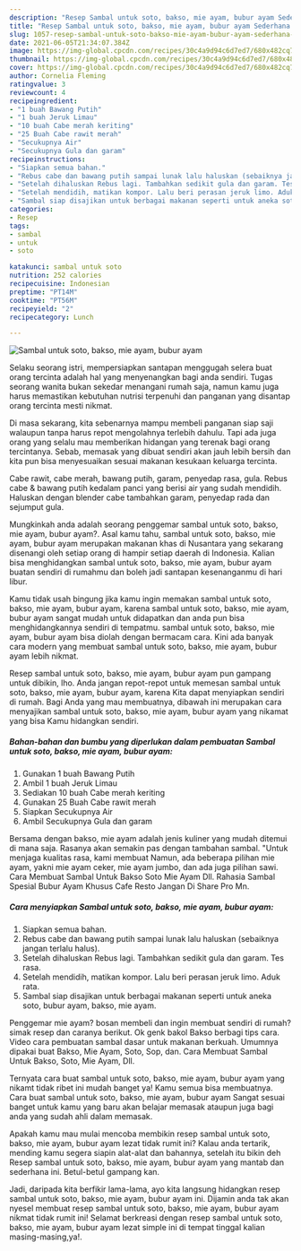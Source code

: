 ```yaml
---
description: "Resep Sambal untuk soto, bakso, mie ayam, bubur ayam Sederhana Untuk Jualan"
title: "Resep Sambal untuk soto, bakso, mie ayam, bubur ayam Sederhana Untuk Jualan"
slug: 1057-resep-sambal-untuk-soto-bakso-mie-ayam-bubur-ayam-sederhana-untuk-jualan
date: 2021-06-05T21:34:07.384Z
image: https://img-global.cpcdn.com/recipes/30c4a9d94c6d7ed7/680x482cq70/sambal-untuk-soto-bakso-mie-ayam-bubur-ayam-foto-resep-utama.jpg
thumbnail: https://img-global.cpcdn.com/recipes/30c4a9d94c6d7ed7/680x482cq70/sambal-untuk-soto-bakso-mie-ayam-bubur-ayam-foto-resep-utama.jpg
cover: https://img-global.cpcdn.com/recipes/30c4a9d94c6d7ed7/680x482cq70/sambal-untuk-soto-bakso-mie-ayam-bubur-ayam-foto-resep-utama.jpg
author: Cornelia Fleming
ratingvalue: 3
reviewcount: 4
recipeingredient:
- "1 buah Bawang Putih"
- "1 buah Jeruk Limau"
- "10 buah Cabe merah keriting"
- "25 Buah Cabe rawit merah"
- "Secukupnya Air"
- "Secukupnya Gula dan garam"
recipeinstructions:
- "Siapkan semua bahan."
- "Rebus cabe dan bawang putih sampai lunak lalu haluskan (sebaiknya jangan terlalu halus)."
- "Setelah dihaluskan Rebus lagi. Tambahkan sedikit gula dan garam. Tes rasa."
- "Setelah mendidih, matikan kompor. Lalu beri perasan jeruk limo. Aduk rata."
- "Sambal siap disajikan untuk berbagai makanan seperti untuk aneka soto, bubur ayam, bakso, mie ayam."
categories:
- Resep
tags:
- sambal
- untuk
- soto

katakunci: sambal untuk soto 
nutrition: 252 calories
recipecuisine: Indonesian
preptime: "PT14M"
cooktime: "PT56M"
recipeyield: "2"
recipecategory: Lunch

---
```



![Sambal untuk soto, bakso, mie ayam, bubur ayam](https://img-global.cpcdn.com/recipes/30c4a9d94c6d7ed7/680x482cq70/sambal-untuk-soto-bakso-mie-ayam-bubur-ayam-foto-resep-utama.jpg)

Selaku seorang istri, mempersiapkan santapan menggugah selera buat orang tercinta adalah hal yang menyenangkan bagi anda sendiri. Tugas seorang  wanita bukan sekedar menangani rumah saja, namun kamu juga harus memastikan kebutuhan nutrisi terpenuhi dan panganan yang disantap orang tercinta mesti nikmat.

Di masa  sekarang, kita sebenarnya mampu membeli panganan siap saji walaupun tanpa harus repot mengolahnya terlebih dahulu. Tapi ada juga orang yang selalu mau memberikan hidangan yang terenak bagi orang tercintanya. Sebab, memasak yang dibuat sendiri akan jauh lebih bersih dan kita pun bisa menyesuaikan sesuai makanan kesukaan keluarga tercinta. 

Cabe rawit, cabe merah, bawang putih, garam, penyedap rasa, gula. Rebus cabe &amp; bawang putih kedalam panci yang berisi air yang sudah mendidih. Haluskan dengan blender cabe tambahkan garam, penyedap rada dan sejumput gula.

Mungkinkah anda adalah seorang penggemar sambal untuk soto, bakso, mie ayam, bubur ayam?. Asal kamu tahu, sambal untuk soto, bakso, mie ayam, bubur ayam merupakan makanan khas di Nusantara yang sekarang disenangi oleh setiap orang di hampir setiap daerah di Indonesia. Kalian bisa menghidangkan sambal untuk soto, bakso, mie ayam, bubur ayam buatan sendiri di rumahmu dan boleh jadi santapan kesenanganmu di hari libur.

Kamu tidak usah bingung jika kamu ingin memakan sambal untuk soto, bakso, mie ayam, bubur ayam, karena sambal untuk soto, bakso, mie ayam, bubur ayam sangat mudah untuk didapatkan dan anda pun bisa menghidangkannya sendiri di tempatmu. sambal untuk soto, bakso, mie ayam, bubur ayam bisa diolah dengan bermacam cara. Kini ada banyak cara modern yang membuat sambal untuk soto, bakso, mie ayam, bubur ayam lebih nikmat.

Resep sambal untuk soto, bakso, mie ayam, bubur ayam pun gampang untuk dibikin, lho. Anda jangan repot-repot untuk memesan sambal untuk soto, bakso, mie ayam, bubur ayam, karena Kita dapat menyiapkan sendiri di rumah. Bagi Anda yang mau membuatnya, dibawah ini merupakan cara menyajikan sambal untuk soto, bakso, mie ayam, bubur ayam yang nikamat yang bisa Kamu hidangkan sendiri.

<!--inarticleads1-->

##### Bahan-bahan dan bumbu yang diperlukan dalam pembuatan Sambal untuk soto, bakso, mie ayam, bubur ayam:

1. Gunakan 1 buah Bawang Putih
1. Ambil 1 buah Jeruk Limau
1. Sediakan 10 buah Cabe merah keriting
1. Gunakan 25 Buah Cabe rawit merah
1. Siapkan Secukupnya Air
1. Ambil Secukupnya Gula dan garam


Bersama dengan bakso, mie ayam adalah jenis kuliner yang mudah ditemui di mana saja. Rasanya akan semakin pas dengan tambahan sambal. &#34;Untuk menjaga kualitas rasa, kami membuat Namun, ada beberapa pilihan mie ayam, yakni mie ayam ceker, mie ayam jumbo, dan ada juga pilihan sawi. Cara Membuat Sambal Untuk Bakso Soto Mie Ayam Dll. Rahasia Sambal Spesial Bubur Ayam Khusus Cafe Resto Jangan Di Share Pro Mn. 

<!--inarticleads2-->

##### Cara menyiapkan Sambal untuk soto, bakso, mie ayam, bubur ayam:

1. Siapkan semua bahan.
1. Rebus cabe dan bawang putih sampai lunak lalu haluskan (sebaiknya jangan terlalu halus).
1. Setelah dihaluskan Rebus lagi. Tambahkan sedikit gula dan garam. Tes rasa.
1. Setelah mendidih, matikan kompor. Lalu beri perasan jeruk limo. Aduk rata.
1. Sambal siap disajikan untuk berbagai makanan seperti untuk aneka soto, bubur ayam, bakso, mie ayam.


Penggemar mie ayam? bosan membeli dan ingin membuat sendiri di rumah? simak resep dan caranya berikut. Ok genk bakol Bakso berbagi tips cara. Video cara pembuatan sambal dasar untuk makanan berkuah. Umumnya dipakai buat Bakso, Mie Ayam, Soto, Sop, dan. Cara Membuat Sambal Untuk Bakso, Soto, Mie Ayam, Dll. 

Ternyata cara buat sambal untuk soto, bakso, mie ayam, bubur ayam yang nikamt tidak ribet ini mudah banget ya! Kamu semua bisa membuatnya. Cara buat sambal untuk soto, bakso, mie ayam, bubur ayam Sangat sesuai banget untuk kamu yang baru akan belajar memasak ataupun juga bagi anda yang sudah ahli dalam memasak.

Apakah kamu mau mulai mencoba membikin resep sambal untuk soto, bakso, mie ayam, bubur ayam lezat tidak rumit ini? Kalau anda tertarik, mending kamu segera siapin alat-alat dan bahannya, setelah itu bikin deh Resep sambal untuk soto, bakso, mie ayam, bubur ayam yang mantab dan sederhana ini. Betul-betul gampang kan. 

Jadi, daripada kita berfikir lama-lama, ayo kita langsung hidangkan resep sambal untuk soto, bakso, mie ayam, bubur ayam ini. Dijamin anda tak akan nyesel membuat resep sambal untuk soto, bakso, mie ayam, bubur ayam nikmat tidak rumit ini! Selamat berkreasi dengan resep sambal untuk soto, bakso, mie ayam, bubur ayam lezat simple ini di tempat tinggal kalian masing-masing,ya!.

